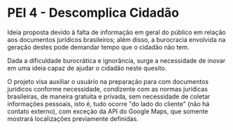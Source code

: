 # PEI 4 - Descomplica Cidadão

Ideia proposta devido à falta de informação em geral do público em relação aos documentos jurídicos brasileiros; além disso, a burocracia envolvida na geração destes pode demandar tempo que o cidadão não tem.

Dada a dificuldade burocrática e ignorância, surge a necessidade de inovar em uma ideia capaz de ajudar o cidadão neste quesito.

O projeto visa auxiliar o usuário na preparação para com documentos jurídicos conforme necessidade, condizente com as normas jurídicas brasileiras, de maneira gratuita e privada, sem necessidade de coletar informações pessoais, isto é, tudo ocorre "do lado do cliente" (não há contato externo), com exceção da API do Google Maps, que somente mostrará localizações previamente definidas.
